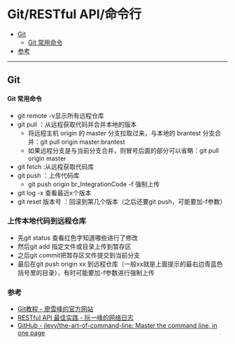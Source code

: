 # Git/RESTful API/命令行

* [Git](#git)
    * [Git 常用命令](#git-常用命令)
* [参考](#参考)

------

## Git

#### Git 常用命令
- git remote -v显示所有远程仓库 
- git pull ：从远程获取代码并合并本地的版本
    - 将远程主机 origin 的 master 分支拉取过来，与本地的 brantest 分支合并：git pull origin master:brantest
    - 如果远程分支是与当前分支合并，则冒号后面的部分可以省略：git pull origin master
- git fetch :从远程获取代码库
- git push ：上传代码库
    - git push origin br_IntegrationCode -f 强制上传
- git log -x 查看最近x个版本
- git reset 版本号 ：回滚到第几个版本（之后还要git push，可能要加-f参数）

### 上传本地代码到远程仓库
- 先git status 查看红色字知道哪些进行了修改
- 然后git add 指定文件或目录上传到暂存区
- 之后git commit把暂存区文件提交到当前分支
- 最后在git push origin xx 到远程仓库（一般xx就是上面提示的最右边青蓝色括号里的目录），有时可能要加-f参数进行强制上传

### 参考
- [Git教程 - 廖雪峰的官方网站](https://www.liaoxuefeng.com/wiki/896043488029600)
- [RESTful API 最佳实践 - 阮一峰的网络日志](http://www.ruanyifeng.com/blog/2018/10/restful-api-best-practices.html)
- [GitHub - jlevy/the-art-of-command-line: Master the command line, in one page](https://github.com/jlevy/the-art-of-command-line/blob/master/README-zh.md)
